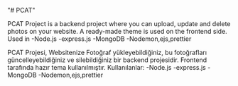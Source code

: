 "# PCAT" 


PCAT Project is a backend project where you can upload, update and delete photos on your website.
A ready-made theme is used on the frontend side. 
Used in 
-Node.js
-express.js
-MongoDB
-Nodemon,ejs,prettier

PCAT Projesi, Websitenize Fotoğraf yükleyebildiğiniz, bu fotoğrafları güncelleyebildiğiniz ve silebildiğiniz bir backend projesidir.
Frontend tarafında hazır tema kullanılmıştır. 
Kullanılanlar: 
-Node.js
-express.js
-MongoDB
-Nodemon,ejs,prettier
